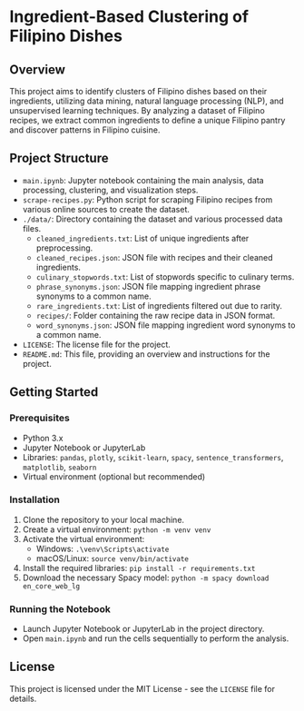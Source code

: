 # Ingredient-Based Clustering of Filipino Dishes

## Overview

This project aims to identify clusters of Filipino dishes based on their ingredients, utilizing data mining, natural language processing (NLP), and unsupervised learning techniques. By analyzing a dataset of Filipino recipes, we extract common ingredients to define a unique Filipino pantry and discover patterns in Filipino cuisine.

## Project Structure

- `main.ipynb`: Jupyter notebook containing the main analysis, data processing, clustering, and visualization steps.
- `scrape-recipes.py`: Python script for scraping Filipino recipes from various online sources to create the dataset.
- `./data/`: Directory containing the dataset and various processed data files.
  - `cleaned_ingredients.txt`: List of unique ingredients after preprocessing.
  - `cleaned_recipes.json`: JSON file with recipes and their cleaned ingredients.
  - `culinary_stopwords.txt`: List of stopwords specific to culinary terms.
  - `phrase_synonyms.json`: JSON file mapping ingredient phrase synonyms to a common name.
  - `rare_ingredients.txt`: List of ingredients filtered out due to rarity.
  - `recipes/`: Folder containing the raw recipe data in JSON format.
  - `word_synonyms.json`: JSON file mapping ingredient word synonyms to a common name.
- `LICENSE`: The license file for the project.
- `README.md`: This file, providing an overview and instructions for the project.

## Getting Started

### Prerequisites

- Python 3.x
- Jupyter Notebook or JupyterLab
- Libraries: `pandas`, `plotly`, `scikit-learn`, `spacy`, `sentence_transformers`, `matplotlib`, `seaborn`
- Virtual environment (optional but recommended)

### Installation

1. Clone the repository to your local machine.
2. Create a virtual environment: `python -m venv venv`
3. Activate the virtual environment:
   - Windows: `.\venv\Scripts\activate`
   - macOS/Linux: `source venv/bin/activate`
4. Install the required libraries: `pip install -r requirements.txt`
5. Download the necessary Spacy model: `python -m spacy download en_core_web_lg`

### Running the Notebook

- Launch Jupyter Notebook or JupyterLab in the project directory.
- Open `main.ipynb` and run the cells sequentially to perform the analysis.

## License

This project is licensed under the MIT License - see the `LICENSE` file for details.
